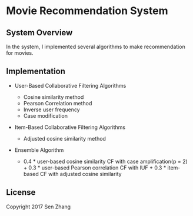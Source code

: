# Movie Recommendation System

## System Overview 
In the system, I implemented several algorithms to make recommendation for movies. 

## Implementation 
- User-Based Collaborative Filtering Algorithms
  * Cosine similarity method
  * Pearson Correlation method
  * Inverse user frequency
  * Case modification
  
- Item-Based Collaborative Filtering Algorithms
  * Adjusted cosine similarity method
  
- Ensemble Algorithm
  * 0.4 * user-based cosine similarity CF with case amplification(p = 2) +
    0.3 * user-based Pearson correlation CF with IUF +
    0.3 * item-based CF with adjusted cosine similarity
    
## License
Copyright 2017 Sen Zhang
